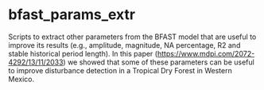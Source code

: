 # bfast_params_extr

Scripts to extract other parameters from the BFAST model that are useful to improve its results (e.g., amplitude, magnitude, NA percentage, R2 and stable historical period length). In this paper (https://www.mdpi.com/2072-4292/13/11/2033) we showed that some of these parameters can be useful to improve disturbance detection in a Tropical Dry Forest in Western Mexico.
